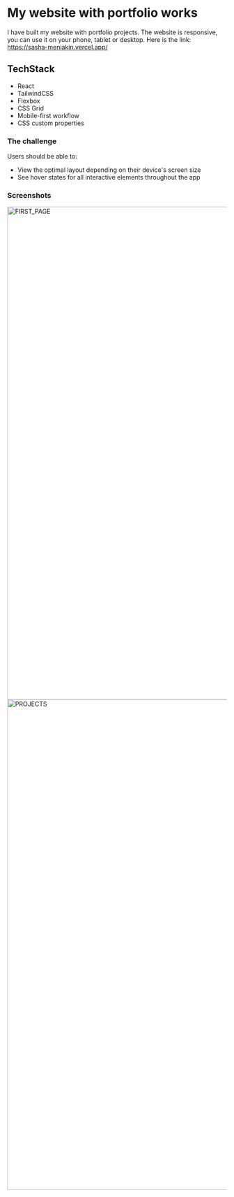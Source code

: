 # My website with portfolio works

I have built my website with portfolio projects. The website is responsive, you can use it on your phone, tablet or desktop.
Here is the link: https://sasha-meniakin.vercel.app/

## TechStack

- React
- TailwindCSS
- Flexbox
- CSS Grid
- Mobile-first workflow
- CSS custom properties

### The challenge

Users should be able to:

- View the optimal layout depending on their device's screen size
- See hover states for all interactive elements throughout the app

### Screenshots

<img width="1128" alt="FIRST_PAGE" src="https://user-images.githubusercontent.com/110241401/236926331-79476e37-6416-4ca9-8813-49c6a02397f5.png">
<img width="1123" alt="PROJECTS" src="https://user-images.githubusercontent.com/110241401/236926345-4d9b4cbb-628d-415f-8dee-140c5661837d.png">
